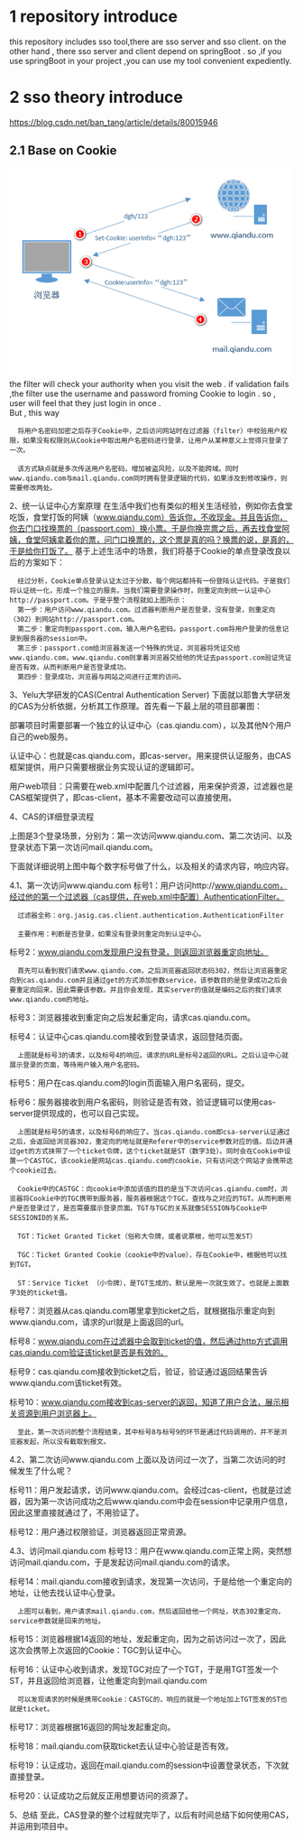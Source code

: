 # 1 repository introduce
this repository includes sso tool,there are sso server and sso client. on the other hand , there sso server and client depend on springBoot . so ,if you use springBoot in your project ,you can use my tool convenient expediently. <br/>

# 2 sso theory introduce
https://blog.csdn.net/ban_tang/article/details/80015946

## 2.1 Base on Cookie
![](images/sso1.png)
<br/>
the filter will check your authority when you visit the web . if validation fails ,the filter use the username and password froming Cookie to login . so , user will feel that they just login in once .
<br/>
But , this way 

      将用户名密码加密之后存于Cookie中，之后访问网站时在过滤器（filter）中校验用户权限，如果没有权限则从Cookie中取出用户名密码进行登录，让用户从某种意义上觉得只登录了一次。

      该方式缺点就是多次传送用户名密码，增加被盗风险，以及不能跨域。同时www.qiandu.com与mail.qiandu.com同时拥有登录逻辑的代码，如果涉及到修改操作，则需要修改两处。

 

2、统一认证中心方案原理
      在生活中我们也有类似的相关生活经验，例如你去食堂吃饭，食堂打饭的阿姨（www.qiandu.com）告诉你，不收现金。并且告诉你，你去门口找换票的（passport.com）换小票。于是你换完票之后，再去找食堂阿姨，食堂阿姨拿着你的票，问门口换票的，这个票是真的吗？换票的说，是真的，于是给你打饭了。
      基于上述生活中的场景，我们将基于Cookie的单点登录改良以后的方案如下：
      
      经过分析，Cookie单点登录认证太过于分散，每个网站都持有一份登陆认证代码。于是我们将认证统一化，形成一个独立的服务。当我们需要登录操作时，则重定向到统一认证中心http://passport.com。于是乎整个流程就如上图所示：
      第一步：用户访问www.qiandu.com。过滤器判断用户是否登录，没有登录，则重定向（302）到网站http://passport.com。
      第二步：重定向到passport.com，输入用户名密码。passport.com将用户登录的信息记录到服务器的session中。
      第三步：passport.com给浏览器发送一个特殊的凭证，浏览器将凭证交给www.qiandu.com，www.qiandu.com则拿着浏览器交给他的凭证去passport.com验证凭证是否有效，从而判断用户是否登录成功。
      第四步：登录成功，浏览器与网站之间进行正常的访问。

 

3、Yelu大学研发的CAS(Central Authentication Server)
下面就以耶鲁大学研发的CAS为分析依据，分析其工作原理。首先看一下最上层的项目部署图：

      

部署项目时需要部署一个独立的认证中心（cas.qiandu.com），以及其他N个用户自己的web服务。

认证中心：也就是cas.qiandu.com，即cas-server。用来提供认证服务，由CAS框架提供，用户只需要根据业务实现认证的逻辑即可。

用户web项目：只需要在web.xml中配置几个过滤器，用来保护资源，过滤器也是CAS框架提供了，即cas-client，基本不需要改动可以直接使用。

 

4、CAS的详细登录流程


上图是3个登录场景，分别为：第一次访问www.qiandu.com、第二次访问、以及登录状态下第一次访问mail.qiandu.com。

下面就详细说明上图中每个数字标号做了什么，以及相关的请求内容，响应内容。

 

4.1、第一次访问www.qiandu.com
标号1：用户访问http://www.qiandu.com，经过他的第一个过滤器（cas提供，在web.xml中配置）AuthenticationFilter。

      过滤器全称：org.jasig.cas.client.authentication.AuthenticationFilter

      主要作用：判断是否登录，如果没有登录则重定向到认证中心。

标号2：www.qiandu.com发现用户没有登录，则返回浏览器重定向地址。

      

      首先可以看到我们请求www.qiandu.com，之后浏览器返回状态码302，然后让浏览器重定向到cas.qiandu.com并且通过get的方式添加参数service，该参数目的是登录成功之后会要重定向回来，因此需要该参数。并且你会发现，其实server的值就是编码之后的我们请求www.qiandu.com的地址。

标号3：浏览器接收到重定向之后发起重定向，请求cas.qiandu.com。

标号4：认证中心cas.qiandu.com接收到登录请求，返回登陆页面。

      

      上图就是标号3的请求，以及标号4的响应。请求的URL是标号2返回的URL。之后认证中心就展示登录的页面，等待用户输入用户名密码。

标号5：用户在cas.qiandu.com的login页面输入用户名密码，提交。

标号6：服务器接收到用户名密码，则验证是否有效，验证逻辑可以使用cas-server提供现成的，也可以自己实现。

      

      上图就是标号5的请求，以及标号6的响应了。当cas.qiandu.com即csa-server认证通过之后，会返回给浏览器302，重定向的地址就是Referer中的service参数对应的值。后边并通过get的方式挟带了一个ticket令牌，这个ticket就是ST（数字3处）。同时会在Cookie中设置一个CASTGC，该cookie是网站cas.qiandu.com的cookie，只有访问这个网站才会携带这个cookie过去。

      Cookie中的CASTGC：向cookie中添加该值的目的是当下次访问cas.qiandu.com时，浏览器将Cookie中的TGC携带到服务器，服务器根据这个TGC，查找与之对应的TGT。从而判断用户是否登录过了，是否需要展示登录页面。TGT与TGC的关系就像SESSION与Cookie中SESSIONID的关系。

      TGT：Ticket Granted Ticket（俗称大令牌，或者说票根，他可以签发ST）

      TGC：Ticket Granted Cookie（cookie中的value），存在Cookie中，根据他可以找到TGT。

      ST：Service Ticket （小令牌），是TGT生成的，默认是用一次就生效了。也就是上面数字3处的ticket值。

标号7：浏览器从cas.qiandu.com哪里拿到ticket之后，就根据指示重定向到www.qiandu.com，请求的url就是上面返回的url。

      

标号8：www.qiandu.com在过滤器中会取到ticket的值，然后通过http方式调用cas.qiandu.com验证该ticket是否是有效的。

标号9：cas.qiandu.com接收到ticket之后，验证，验证通过返回结果告诉www.qiandu.com该ticket有效。

标号10：www.qiandu.com接收到cas-server的返回，知道了用户合法，展示相关资源到用户浏览器上。

      

      至此，第一次访问的整个流程结束，其中标号8与标号9的环节是通过代码调用的，并不是浏览器发起，所以没有截取到报文。

 

4.2、第二次访问www.qiandu.com
上面以及访问过一次了，当第二次访问的时候发生了什么呢？

标号11：用户发起请求，访问www.qiandu.com。会经过cas-client，也就是过滤器，因为第一次访问成功之后www.qiandu.com中会在session中记录用户信息，因此这里直接就通过了，不用验证了。

标号12：用户通过权限验证，浏览器返回正常资源。

 

4.3、访问mail.qiandu.com
标号13：用户在www.qiandu.com正常上网，突然想访问mail.qiandu.com，于是发起访问mail.qiandu.com的请求。

标号14：mail.qiandu.com接收到请求，发现第一次访问，于是给他一个重定向的地址，让他去找认证中心登录。

      

      上图可以看到，用户请求mail.qiandu.com，然后返回给他一个网址，状态302重定向，service参数就是回来的地址。

标号15：浏览器根据14返回的地址，发起重定向，因为之前访问过一次了，因此这次会携带上次返回的Cookie：TGC到认证中心。

标号16：认证中心收到请求，发现TGC对应了一个TGT，于是用TGT签发一个ST，并且返回给浏览器，让他重定向到mail.qiandu.com

      

      可以发现请求的时候是携带Cookie：CASTGC的，响应的就是一个地址加上TGT签发的ST也就是ticket。

标号17：浏览器根据16返回的网址发起重定向。

标号18：mail.qiandu.com获取ticket去认证中心验证是否有效。

标号19：认证成功，返回在mail.qiandu.com的session中设置登录状态，下次就直接登录。

标号20：认证成功之后就反正用想要访问的资源了。

      

 

5、总结
      至此，CAS登录的整个过程就完毕了，以后有时间总结下如何使用CAS，并运用到项目中。
